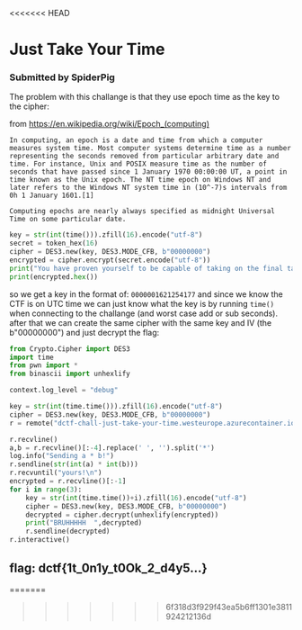 <<<<<<< HEAD
# Just Take Your Time
### Submitted by SpiderPig

The problem with this challange is that they use epoch time as the key to the cipher:

from https://en.wikipedia.org/wiki/Epoch_(computing)
```
In computing, an epoch is a date and time from which a computer measures system time. Most computer systems determine time as a number representing the seconds removed from particular arbitrary date and time. For instance, Unix and POSIX measure time as the number of seconds that have passed since 1 January 1970 00:00:00 UT, a point in time known as the Unix epoch. The NT time epoch on Windows NT and later refers to the Windows NT system time in (10^-7)s intervals from 0h 1 January 1601.[1]

Computing epochs are nearly always specified as midnight Universal Time on some particular date.
```

```python
key = str(int(time())).zfill(16).encode("utf-8")
secret = token_hex(16)
cipher = DES3.new(key, DES3.MODE_CFB, b"00000000")
encrypted = cipher.encrypt(secret.encode("utf-8"))
print("You have proven yourself to be capable of taking on the final task. Decrypt this and the flag shall be yours!")
print(encrypted.hex())
```

so we get a key in the format of:
`0000001621254177`
and since we know the CTF is on UTC time we can just know what the key is by running `time()` when connecting to the challange (and worst case add or sub seconds). 
after that we can create the same cipher with the same key and IV (the b"00000000")
and just decrypt the flag:

```python
from Crypto.Cipher import DES3
import time
from pwn import *
from binascii import unhexlify

context.log_level = "debug"

key = str(int(time.time())).zfill(16).encode("utf-8")
cipher = DES3.new(key, DES3.MODE_CFB, b"00000000")
r = remote("dctf-chall-just-take-your-time.westeurope.azurecontainer.io" ,9999)

r.recvline()
a,b = r.recvline()[:-4].replace(' ', '').split('*')
log.info("Sending a * b!")
r.sendline(str(int(a) * int(b)))
r.recvuntil("yours!\n")
encrypted = r.recvline()[:-1]
for i in range(3):
    key = str(int(time.time())+i).zfill(16).encode("utf-8")
    cipher = DES3.new(key, DES3.MODE_CFB, b"00000000")
    decrypted = cipher.decrypt(unhexlify(encrypted))
    print("BRUHHHHH  ",decrypted)
    r.sendline(decrypted)
r.interactive()
```
## flag: dctf{1t_0n1y_t0Ok_2_d4y5...}
=======

>>>>>>> 6f318d3f929f43ea5b6ff1301e3811924212136d
